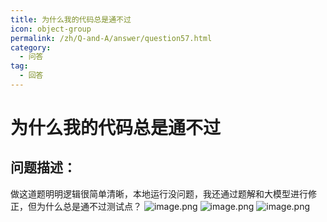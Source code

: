 ```yaml
---
title: 为什么我的代码总是通不过
icon: object-group
permalink: /zh/Q-and-A/answer/question57.html
category:
  - 问答
tag:
  - 回答
---
```


# 为什么我的代码总是通不过
## 问题描述：
做这道题明明逻辑很简单清晰，本地运行没问题，我还通过题解和大模型进行修正，但为什么总是通不过测试点？
![image.png](https://s2.loli.net/2024/10/22/iypm9GZgwuYXeUo.png)
![image.png](https://s2.loli.net/2024/10/22/tBkDcIHP3CSwQO4.png)
![image.png](https://s2.loli.net/2024/10/22/TKPCGZvBM6dfVOh.png)